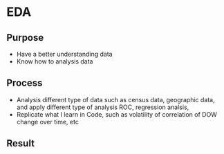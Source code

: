 # EDA

## Purpose
* Have a better understanding data
* Know how to analysis data


## Process
* Analysis different type of data such as census data, geographic data, and apply different type of analysis ROC, regression analsis,
* Replicate what I learn in Code, such as volatility of correlation of DOW change over time, etc

## Result
